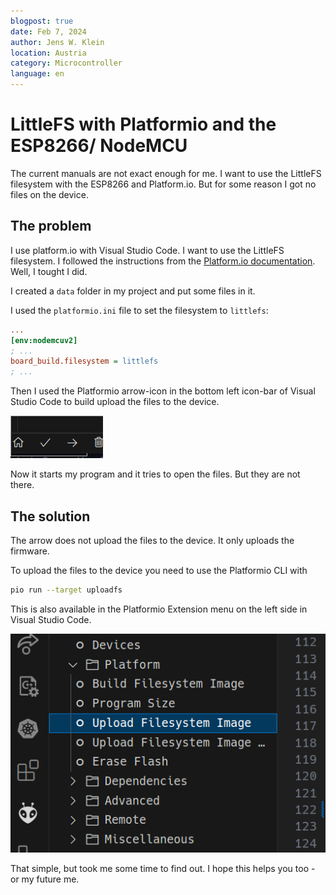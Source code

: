 ```yaml
---
blogpost: true
date: Feb 7, 2024
author: Jens W. Klein
location: Austria
category: Microcontroller
language: en
---
```



# LittleFS with Platformio and the ESP8266/ NodeMCU

The current manuals are not exact enough for me. I want to use the LittleFS filesystem with the ESP8266 and Platform.io. But for some reason I got no files on the device.

## The problem

I use platform.io with Visual Studio Code. I want to use the LittleFS filesystem. I followed the instructions from the [Platform.io documentation](https://docs.platformio.org/en/latest/platforms/espressif8266.html#uploading-files-to-file-system-littlefs). Well, I tought I did.

I created a `data` folder in my project and put some files in it.

I used the `platformio.ini` file to set the filesystem to `littlefs`:

```ini
...
[env:nodemcuv2]
; ...
board_build.filesystem = littlefs
; ...
```

Then I used the Platformio arrow-icon in the bottom left icon-bar of Visual Studio Code to build upload the files to the device.

![Iconbar with house/home, checkmark, arrow, dustbin](platformio-iconbar.png "Part of Platformio icon-bar")

Now it starts my program and it tries to open the files. But they are not there.

## The solution

The arrow does not upload the files to the device. It only uploads the firmware.

To upload the files to the device you need to use the Platformio CLI with

```bash
pio run --target uploadfs
```

This is also available in the Platformio Extension menu on the left side in Visual Studio Code.

![Platformio menu with "Upload Filesystem Image" item highlighted](platformio-uploadfs-menu.png "Part of Platformio menu-bar")

That simple, but took me some time to find out. I hope this helps you too - or my future me.
